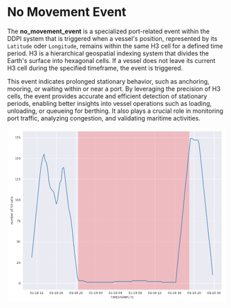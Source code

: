 # No Movement Event

The **no_movement_event**  is a specialized port-related event within the DDPI system that is triggered when a vessel's position, represented by its `Latitude` oder `Longitude`, remains within the same H3 cell for a defined time period. H3 is a hierarchical geospatial indexing system that divides the Earth's surface into hexagonal cells. If a vessel does not leave its current H3 cell during the specified timeframe, the event is triggered.

This event indicates prolonged stationary behavior, such as anchoring, mooring, or waiting within or near a port. By leveraging the precision of H3 cells, the event provides accurate and efficient detection of stationary periods, enabling better insights into vessel operations such as loading, unloading, or queueing for berthing. It also plays a crucial role in monitoring port traffic, analyzing congestion, and validating maritime activities.

![ais heatmap](../../static/images/no_movement_event.png)
